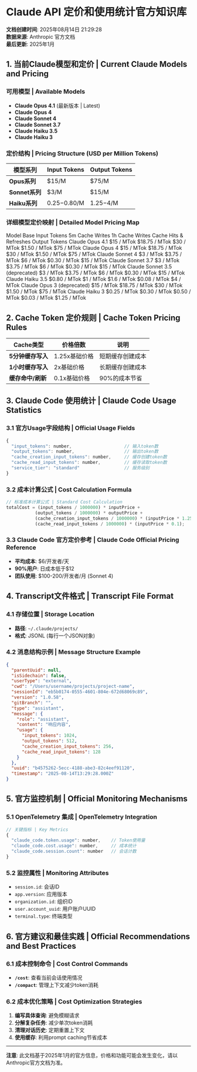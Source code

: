 # Claude API 定价和使用统计官方知识库

**文档创建时间**: 2025年08月14日 21:29:28  
**数据来源**: Anthropic 官方文档  
**最后更新**: 2025年1月

## 1. 当前Claude模型和定价 | Current Claude Models and Pricing

### 可用模型 | Available Models
- **Claude Opus 4.1** (最新版本 | Latest)
- **Claude Opus 4** 
- **Claude Sonnet 4**
- **Claude Sonnet 3.7**
- **Claude Haiku 3.5**
- **Claude Haiku 3**

### 定价结构 | Pricing Structure (USD per Million Tokens)

| 模型系列 | Input Tokens | Output Tokens |
|---------|-------------|---------------|
| **Opus系列** | $15/M | $75/M |
| **Sonnet系列** | $3/M | $15/M |
| **Haiku系列** | $0.25-$0.80/M | $1.25-$4/M |

### 详细模型定价映射 | Detailed Model Pricing Map
Model	Base Input Tokens	5m Cache Writes	1h Cache Writes	Cache Hits & Refreshes	Output Tokens
Claude Opus 4.1	$15 / MTok	$18.75 / MTok	$30 / MTok	$1.50 / MTok	$75 / MTok
Claude Opus 4	$15 / MTok	$18.75 / MTok	$30 / MTok	$1.50 / MTok	$75 / MTok
Claude Sonnet 4	$3 / MTok	$3.75 / MTok	$6 / MTok	$0.30 / MTok	$15 / MTok
Claude Sonnet 3.7	$3 / MTok	$3.75 / MTok	$6 / MTok	$0.30 / MTok	$15 / MTok
Claude Sonnet 3.5 (deprecated)	$3 / MTok	$3.75 / MTok	$6 / MTok	$0.30 / MTok	$15 / MTok
Claude Haiku 3.5	$0.80 / MTok	$1 / MTok	$1.6 / MTok	$0.08 / MTok	$4 / MTok
Claude Opus 3 (deprecated)	$15 / MTok	$18.75 / MTok	$30 / MTok	$1.50 / MTok	$75 / MTok
Claude Haiku 3	$0.25 / MTok	$0.30 / MTok	$0.50 / MTok	$0.03 / MTok	$1.25 / MTok

## 2. Cache Token 定价规则 | Cache Token Pricing Rules

| Cache类型 | 价格倍数 | 说明 |
|----------|---------|------|
| **5分钟缓存写入** | 1.25x基础价格 | 短期缓存创建成本 |
| **1小时缓存写入** | 2x基础价格 | 长期缓存创建成本 |
| **缓存命中/刷新** | 0.1x基础价格 | 90%的成本节省 |

## 3. Claude Code 使用统计 | Claude Code Usage Statistics

### 3.1 官方Usage字段结构 | Official Usage Fields
```javascript
{
  "input_tokens": number,                    // 输入token数
  "output_tokens": number,                   // 输出token数  
  "cache_creation_input_tokens": number,     // 缓存创建token数
  "cache_read_input_tokens": number,         // 缓存读取token数
  "service_tier": "standard"                 // 服务级别
}
```

### 3.2 成本计算公式 | Cost Calculation Formula
```javascript
// 标准成本计算公式 | Standard Cost Calculation
totalCost = (input_tokens / 1000000) * inputPrice + 
           (output_tokens / 1000000) * outputPrice +
           (cache_creation_input_tokens / 1000000) * (inputPrice * 1.25) +
           (cache_read_input_tokens / 1000000) * (inputPrice * 0.1);
```

### 3.3 Claude Code 官方定价参考 | Claude Code Official Pricing Reference
- **平均成本**: $6/开发者/天
- **90%用户**: 日成本低于$12
- **团队使用**: $100-200/开发者/月 (Sonnet 4)

## 4. Transcript文件格式 | Transcript File Format

### 4.1 存储位置 | Storage Location
- **路径**: `~/.claude/projects/`
- **格式**: JSONL (每行一个JSON对象)

### 4.2 消息结构示例 | Message Structure Example
```json
{
  "parentUuid": null,
  "isSidechain": false,
  "userType": "external",
  "cwd": "/Users/username/projects/project-name",
  "sessionId": "eb5b0174-0555-4601-804e-672d68069c89",
  "version": "1.0.58",
  "gitBranch": "",
  "type": "assistant",
  "message": {
    "role": "assistant",
    "content": "响应内容",
    "usage": {
      "input_tokens": 1024,
      "output_tokens": 512,
      "cache_creation_input_tokens": 256,
      "cache_read_input_tokens": 128
    }
  },
  "uuid": "b4575262-5ecc-4188-abe3-82c4eef91120",
  "timestamp": "2025-08-14T13:29:28.000Z"
}
```

## 5. 官方监控机制 | Official Monitoring Mechanisms

### 5.1 OpenTelemetry 集成 | OpenTelemetry Integration
```javascript
// 关键指标 | Key Metrics
{
  "claude_code.token.usage": number,    // Token使用量
  "claude_code.cost.usage": number,     // 成本统计
  "claude_code.session.count": number   // 会话计数
}
```

### 5.2 监控属性 | Monitoring Attributes
- `session.id`: 会话ID
- `app.version`: 应用版本
- `organization.id`: 组织ID
- `user.account_uuid`: 用户账户UUID
- `terminal.type`: 终端类型

## 6. 官方建议和最佳实践 | Official Recommendations and Best Practices

### 6.1 成本控制命令 | Cost Control Commands
- **`/cost`**: 查看当前会话使用情况
- **`/compact`**: 管理上下文减少token消耗

### 6.2 成本优化策略 | Cost Optimization Strategies
1. **编写具体查询**: 避免模糊请求
2. **分解复杂任务**: 减少单次token消耗
3. **清理对话历史**: 定期重置上下文
4. **使用缓存**: 利用prompt caching节省成本

---

**注意**: 此文档基于2025年1月的官方信息，价格和功能可能会发生变化，请以Anthropic官方文档为准。